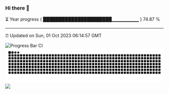 ### Hi there 👋

⏳ Year progress { ██████████████████████▁▁▁▁▁▁▁▁ } 74.87 %

---

⏰ Updated on Sun, 01 Oct 2023 06:14:57 GMT

![Progress Bar CI](https://github.com/liununu/liununu/workflows/Progress%20Bar%20CI/badge.svg)![](https://raw.githubusercontent.com/L1cardo/L1cardo/main/assets/github-contribution-grid-snake.svg)![](https://raw.githubusercontent.com/seesaws/seesaws/main/assets/github-contribution-grid-snake.svg)
